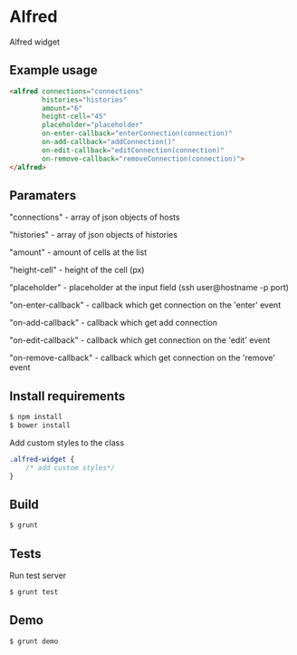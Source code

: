 Alfred
================

Alfred widget

## Example usage

```html
<alfred connections="connections"
        histories="histories"
        amount="6"
        height-cell="45"
        placeholder="placeholder"
        on-enter-callback="enterConnection(connection)"
        on-add-callback="addConnection()"
        on-edit-callback="editConnection(connection)"
        on-remove-callback="removeConnection(connection)">
</alfred>
```


## Paramaters

"connections" - array of json objects of hosts

"histories" - array of json objects of histories

"amount" - amount of cells at the list

"height-cell" - height of the cell (px)

"placeholder" - placeholder at the input field (ssh user@hostname -p port)

"on-enter-callback" - callback which get connection on the 'enter' event

"on-add-callback" - callback which get add connection

"on-edit-callback" - callback which get connection on the 'edit' event

"on-remove-callback" - callback which get connection on the 'remove' event


## Install requirements

```bash
$ npm install
$ bower install
```

Add custom styles to the class
```css
.alfred-widget {
    /* add custom styles*/
}
```

## Build

```bash
$ grunt
```


## Tests

Run test server

```bash
$ grunt test
```

## Demo

```bash
$ grunt demo
```
